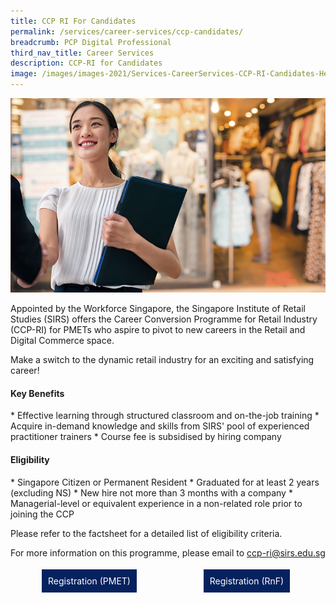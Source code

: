 ```yaml
---
title: CCP RI For Candidates
permalink: /services/career-services/ccp-candidates/
breadcrumb: PCP Digital Professional
third_nav_title: Career Services
description: CCP-RI for Candidates
image: /images/images-2021/Services-CareerServices-CCP-RI-Candidates-Header-web.png
---
```

![Image of CCP-RI for Candidates ](/images/images-2021/Services-CareerServices-CCP-RI-Candidates-Header-web.png)

Appointed by the Workforce Singapore, the Singapore Institute of Retail Studies (SIRS) offers the Career Conversion Programme for Retail Industry (CCP-RI) for PMETs who aspire to pivot to new careers in the Retail and Digital Commerce space. 

Make a switch to the dynamic retail industry for an exciting and satisfying career!

<h4>Key Benefits</h4>
* Effective learning through structured classroom and on-the-job training
* Acquire in-demand knowledge and skills from SIRS' pool of experienced practitioner trainers
* Course fee is subsidised by hiring company


<h4>Eligibility</h4>
* Singapore Citizen or Permanent Resident
* Graduated for at least 2 years (excluding NS)
* New hire not more than 3 months with a company
* Managerial-level or equivalent experience in a non-related role prior to joining the CCP

Please refer to the factsheet for a detailed list of eligibility criteria.

For more information on this programme, please email to [ccp-ri@sirs.edu.sg](mailto:ccp-ri@sirs.edu.sg)

<div style="width:50%;float:left;"><center><a href="https://conversion.mycareersfuture.gov.sg/Portal/ProgramDetails.aspx?ProgID=P00002107" style="background-color:#06225e; border:white; color:white; padding: 10px 10px; text-align:center; display:inline-block; margin: 4px 2px; cursor:pointer;text-decoration:none;">Registration (PMET)</a></center></div>

<div style="width:50%;float:left;"><center><a href="https://conversion.mycareersfuture.gov.sg/Portal/ProgramDetails.aspx?ProgID=P00002108" style="background-color:#06225e; border:white; color:white; padding: 10px 10px; text-align:center; display:inline-block; margin: 4px 2px; cursor:pointer;text-decoration:none;">Registration (RnF)</a></center></div>